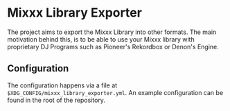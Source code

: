 # Mixxx Library Exporter

The project aims to export the Mixxx Library into other formats.
The main motivation behind this, is to be able to use your Mixxx library with proprietary DJ Programs such as Pioneer's Rekordbox or Denon's Engine.

## Configuration

The configuration happens via a file at `$XDG_CONFIG/mixxx_library_exporter.yml`.
An example configuration can be found in the root of the repository.
